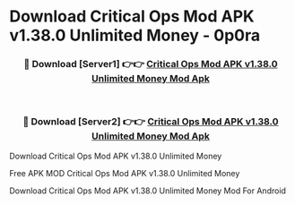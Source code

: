 # Download Critical Ops Mod APK v1.38.0 Unlimited Money - 0p0ra



<div align="center">
<h3>🔴 Download [Server1] 👉👉 <a href="https://momento.my/?title=Critical_Ops_Mod_APK_v1.38.0_Unlimited_Money">Critical Ops Mod APK v1.38.0 Unlimited Money Mod Apk</a></h3><br>

<h3>🔴 Download [Server2] 👉👉 <a href="https://momento.my/?title=Critical_Ops_Mod_APK_v1.38.0_Unlimited_Money">Critical Ops Mod APK v1.38.0 Unlimited Money Mod Apk</a></h3>
</div>



Download Critical Ops Mod APK v1.38.0 Unlimited Money 

Free APK MOD Critical Ops Mod APK v1.38.0 Unlimited Money 

Download Critical Ops Mod APK v1.38.0 Unlimited Money Mod For Android
